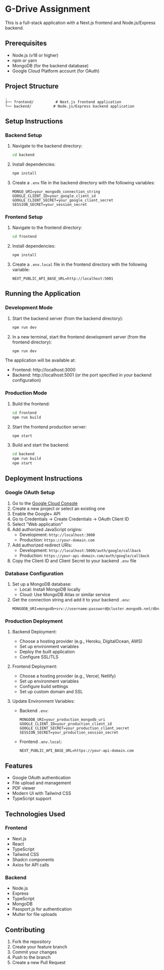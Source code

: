 # G-Drive Assignment

This is a full-stack application with a Next.js frontend and Node.js/Express backend.

## Prerequisites

- Node.js (v18 or higher)
- npm or yarn
- MongoDB (for the backend database)
- Google Cloud Platform account (for OAuth)

## Project Structure

```
.
├── frontend/          # Next.js frontend application
└── backend/          # Node.js/Express backend application
```

## Setup Instructions

### Backend Setup

1. Navigate to the backend directory:
   ```bash
   cd backend
   ```

2. Install dependencies:
   ```bash
   npm install
   ```

3. Create a `.env` file in the backend directory with the following variables:
   ```
   MONGO_URI=your_mongodb_connection_string
   GOOGLE_CLIENT_ID=your_google_client_id
   GOOGLE_CLIENT_SECRET=your_google_client_secret
   SESSION_SECRET=your_session_secret
   ```

### Frontend Setup

1. Navigate to the frontend directory:
   ```bash
   cd frontend
   ```

2. Install dependencies:
   ```bash
   npm install
   ```

3. Create a `.env.local` file in the frontend directory with the following variable:
   ```
   NEXT_PUBLIC_API_BASE_URL=http://localhost:5001
   ```

## Running the Application

### Development Mode

1. Start the backend server (from the backend directory):
   ```bash
   npm run dev
   ```

2. In a new terminal, start the frontend development server (from the frontend directory):
   ```bash
   npm run dev
   ```

The application will be available at:
- Frontend: http://localhost:3000
- Backend: http://localhost:5001 (or the port specified in your backend configuration)

### Production Mode

1. Build the frontend:
   ```bash
   cd frontend
   npm run build
   ```

2. Start the frontend production server:
   ```bash
   npm start
   ```

3. Build and start the backend:
   ```bash
   cd backend
   npm run build
   npm start
   ```

## Deployment Instructions

### Google OAuth Setup

1. Go to the [Google Cloud Console](https://console.cloud.google.com/)
2. Create a new project or select an existing one
3. Enable the Google+ API
4. Go to Credentials → Create Credentials → OAuth Client ID
5. Select "Web application"
6. Add authorized JavaScript origins:
   - Development: `http://localhost:3000`
   - Production: `https://your-domain.com`
7. Add authorized redirect URIs:
   - Development: `http://localhost:5000/auth/google/callback`
   - Production: `https://your-api-domain.com/auth/google/callback`
8. Copy the Client ID and Client Secret to your backend `.env` file

### Database Configuration

1. Set up a MongoDB database:
   - Local: Install MongoDB locally
   - Cloud: Use MongoDB Atlas or similar service
2. Get the connection string and add it to your backend `.env`:
   ```
   MONGODB_URI=mongodb+srv://username:password@cluster.mongodb.net/dbname
   ```

### Production Deployment

1. Backend Deployment:
   - Choose a hosting provider (e.g., Heroku, DigitalOcean, AWS)
   - Set up environment variables
   - Deploy the built application
   - Configure SSL/TLS

2. Frontend Deployment:
   - Choose a hosting provider (e.g., Vercel, Netlify)
   - Set up environment variables
   - Configure build settings
   - Set up custom domain and SSL

3. Update Environment Variables:
   - Backend `.env`:
     ```
     MONGODB_URI=your_production_mongodb_uri
     GOOGLE_CLIENT_ID=your_production_client_id
     GOOGLE_CLIENT_SECRET=your_production_client_secret
     SESSION_SECRET=your_production_session_secret
     ```
   - Frontend `.env.local`:
     ```
     NEXT_PUBLIC_API_BASE_URL=https://your-api-domain.com
     ```

## Features

- Google OAuth authentication
- File upload and management
- PDF viewer
- Modern UI with Tailwind CSS
- TypeScript support

## Technologies Used

### Frontend
- Next.js
- React
- TypeScript
- Tailwind CSS
- Shadcn components
- Axios for API calls

### Backend
- Node.js
- Express
- TypeScript
- MongoDB
- Passport.js for authentication
- Multer for file uploads

## Contributing

1. Fork the repository
2. Create your feature branch
3. Commit your changes
4. Push to the branch
5. Create a new Pull Request 